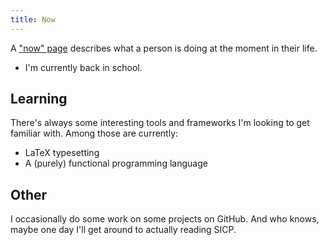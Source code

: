 ```yaml
---
title: Now
---
```


A ["now" page](https://nownownow.com/about) describes what a person is doing at the moment in their life.

- I'm currently back in school.

## Learning

There's always some interesting tools and frameworks I'm looking to get familiar with. Among those are currently:

- LaTeX typesetting
- A (purely) functional programming language

## Other

I occasionally do some work on some projects on GitHub. And who knows, maybe one day I'll get around to actually reading SICP.
